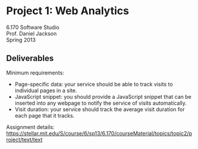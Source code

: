 Project 1: Web Analytics
========================
6.170 Software Studio  
Prof. Daniel Jackson  
Spring 2013  

Deliverables
------------
Minimum requirements:
- Page-specific data: your service should be able to track visits to individual pages in a site.
- JavaScript snippet: you should provide a JavaScript snippet that can be inserted into any webpage to notify the service of visits automatically.
- Visit duration: your service should track the average visit duration for each page that it tracks.

Assignment details: https://stellar.mit.edu/S/course/6/sp13/6.170/courseMaterial/topics/topic2/project/text/text